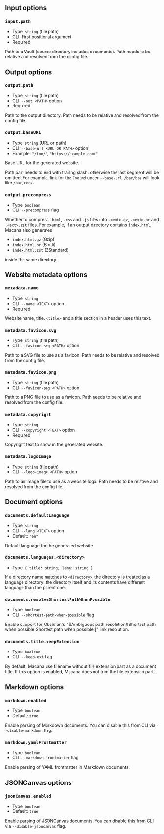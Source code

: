 ## Input options

### `input.path`

- Type: `string` (file path)
- CLI: First positional argument
- Required

Path to a Vault (source directory includes documents).
Path needs to be relative and resolved from the config file.

## Output options

### `output.path`

- Type: `string` (file path)
- CLI: `--out <PATH>` option
- Required

Path to the output directory.
Path needs to be relative and resolved from the config file.

### `output.baseURL`

- Type: `string` (URL or path)
- CLI: `--base-url <URL OR PATH>` option
- Example: `"/foo/"`, `"https://example.com/"`

Base URL for the generated website.

Path part needs to end with trailing slash: otherwise the last segment will be omitted.
For example, link for the `Foo.md` under `--base-url /bar/baz` will look like `/bar/Foo/`.

### `output.precompress`

- Type: `boolean`
- CLI: `--precompress` flag

Whether to compress `.html`, `.css` and `.js` files into `.<ext>.gz`, `.<ext>.br` and `.<ext>.zst` files.
For example, if an output directory contains `index.html`, Macana also generates
- `index.html.gz` (Gzip)
- `index.html.br` (Brotli)
- `index.html.zst` (ZStandard)

inside the same directory.

## Website metadata options

### `metadata.name`

- Type: `string`
- CLI: `--name <TEXT>` option
- Required

Website name, title.
`<title>` and a title section in a header uses this text.

### `metadata.favicon.svg`

- Type: `string` (file path)
- CLI: `--favicon-svg <PATH>` option

Path to a SVG file to use as a favicon.
Path needs to be relative and resolved from the config file.

### `metadata.favicon.png`

- Type: `string` (file path)
- CLI: `--favicon-png <PATH>` option

Path to a PNG file to use as a favicon.
Path needs to be relative and resolved from the config file.

### `metadata.copyright`

- Type: `string`
- CLI: `--copyright <TEXT>` option
- Required

Copyright text to show in the generated website.

### `metadata.logoImage`

- Type: `string` (file path)
- CLI: `--logo-image <PATH>` option

Path to an image file to use as a website logo.
Path needs to be relative and resolved from the config file.

## Document options
### `documents.defaultLanguage`

- Type: `string`
- CLI: `--lang <TEXT>` option
- Default: `"en"`

Default language for the generated website.

### `documents.languages.<directory>`

- Type: `{ title: string; lang: string }`

If a directory name matches to `<directory>`, the directory is treated as a language directory: the directory itself and its contents have different language than the parent one.

### `documents.resolveShortestPathWhenPossible`

- Type: `boolean`
- CLI: `--shortest-path-when-possible` flag

Enable support for Obsidian's "[[Ambiguous path resolution#Shortest path when possible|Shortest path when possible]]" link resolution.

### `documents.title.keepExtension`

- Type: `boolean`
- CLI: `--keep-ext` flag

By default, Macana use filename without file extension part as a document title.
If this option is enabled, Macana does not trim the file extension part.

## Markdown options

### `markdown.enabled`

- Type: `boolean`
- Default: `true`

Enable parsing of Markdown documents.
You can disable this from CLI via `--disable-markdown` flag.

### `markdown.yamlFrontmatter`

- Type: `boolean`
- CLI: `--markdown-frontmatter` flag

Enable parsing of YAML frontmatter in Markdown documents.

## JSONCanvas options

### `jsonCanvas.enabled`

- Type: `boolean`
- Default: `true`

Enable parsing of JSONCanvas documents.
You can disable this from CLI via `--disable-jsoncanvas` flag.
